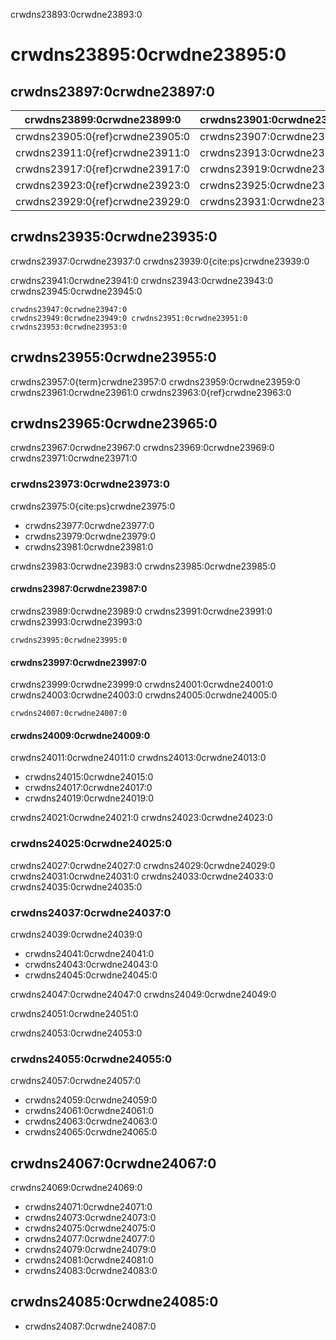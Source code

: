 crwdns23893:0crwdne23893:0
# crwdns23895:0crwdne23895:0

## crwdns23897:0crwdne23897:0

| crwdns23899:0crwdne23899:0      | crwdns23901:0crwdne23901:0 | crwdns23903:0crwdne23903:0 |
| ------------------------------- | -------------------------- | -------------------------- |
| crwdns23905:0{ref}crwdne23905:0 | crwdns23907:0crwdne23907:0 | crwdns23909:0crwdne23909:0 |
| crwdns23911:0{ref}crwdne23911:0 | crwdns23913:0crwdne23913:0 | crwdns23915:0crwdne23915:0 |
| crwdns23917:0{ref}crwdne23917:0 | crwdns23919:0crwdne23919:0 | crwdns23921:0crwdne23921:0 |
| crwdns23923:0{ref}crwdne23923:0 | crwdns23925:0crwdne23925:0 | crwdns23927:0crwdne23927:0 |
| crwdns23929:0{ref}crwdne23929:0 | crwdns23931:0crwdne23931:0 | crwdns23933:0crwdne23933:0 |

## crwdns23935:0crwdne23935:0

crwdns23937:0crwdne23937:0 crwdns23939:0{cite:ps}crwdne23939:0

crwdns23941:0crwdne23941:0 crwdns23943:0crwdne23943:0 crwdns23945:0crwdne23945:0

```{figure} ../figures/research-compendium.jpg
crwdns23947:0crwdne23947:0
crwdns23949:0crwdne23949:0 crwdns23951:0crwdne23951:0 crwdns23953:0crwdne23953:0
```

## crwdns23955:0crwdne23955:0

crwdns23957:0{term}crwdne23957:0 crwdns23959:0crwdne23959:0 crwdns23961:0crwdne23961:0 crwdns23963:0{ref}crwdne23963:0

## crwdns23965:0crwdne23965:0

crwdns23967:0crwdne23967:0 crwdns23969:0crwdne23969:0 crwdns23971:0crwdne23971:0


### crwdns23973:0crwdne23973:0

crwdns23975:0{cite:ps}crwdne23975:0

- crwdns23977:0crwdne23977:0
- crwdns23979:0crwdne23979:0
- crwdns23981:0crwdne23981:0

crwdns23983:0crwdne23983:0 crwdns23985:0crwdne23985:0


#### crwdns23987:0crwdne23987:0

crwdns23989:0crwdne23989:0 crwdns23991:0crwdne23991:0 crwdns23993:0crwdne23993:0

```text
crwdns23995:0crwdne23995:0
```

#### crwdns23997:0crwdne23997:0

crwdns23999:0crwdne23999:0 crwdns24001:0crwdne24001:0 crwdns24003:0crwdne24003:0 crwdns24005:0crwdne24005:0

```text
crwdns24007:0crwdne24007:0
```

#### crwdns24009:0crwdne24009:0

crwdns24011:0crwdne24011:0 crwdns24013:0crwdne24013:0

- crwdns24015:0crwdne24015:0
- crwdns24017:0crwdne24017:0
- crwdns24019:0crwdne24019:0

crwdns24021:0crwdne24021:0 crwdns24023:0crwdne24023:0


### crwdns24025:0crwdne24025:0

crwdns24027:0crwdne24027:0 crwdns24029:0crwdne24029:0 crwdns24031:0crwdne24031:0 crwdns24033:0crwdne24033:0 crwdns24035:0crwdne24035:0


### crwdns24037:0crwdne24037:0

crwdns24039:0crwdne24039:0

- crwdns24041:0crwdne24041:0
- crwdns24043:0crwdne24043:0
- crwdns24045:0crwdne24045:0

crwdns24047:0crwdne24047:0 crwdns24049:0crwdne24049:0

crwdns24051:0crwdne24051:0

crwdns24053:0crwdne24053:0
### crwdns24055:0crwdne24055:0

crwdns24057:0crwdne24057:0

- crwdns24059:0crwdne24059:0
- crwdns24061:0crwdne24061:0
- crwdns24063:0crwdne24063:0
- crwdns24065:0crwdne24065:0


## crwdns24067:0crwdne24067:0

crwdns24069:0crwdne24069:0

- crwdns24071:0crwdne24071:0
- crwdns24073:0crwdne24073:0
- crwdns24075:0crwdne24075:0
- crwdns24077:0crwdne24077:0
- crwdns24079:0crwdne24079:0
- crwdns24081:0crwdne24081:0
- crwdns24083:0crwdne24083:0

## crwdns24085:0crwdne24085:0

- crwdns24087:0crwdne24087:0


<!---
> top 3/5 resources to read on this topic (if they weren't licensed so we could include them above already) at the top, maybe in their own box/in bold.
> less relevant/favourite resources in case someone wants to dig into this in detail
-->
